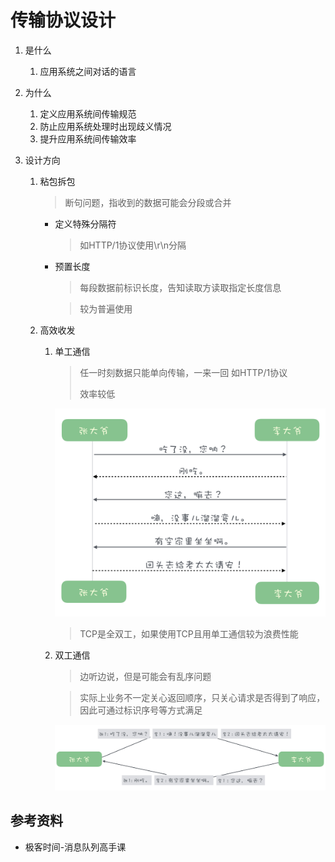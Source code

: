 # 传输协议设计

1. 是什么
   1. 应用系统之间对话的语言

2. 为什么
   1. 定义应用系统间传输规范
   2. 防止应用系统处理时出现歧义情况
   3. 提升应用系统间传输效率

3. 设计方向

   1. 粘包拆包

      > 断句问题，指收到的数据可能会分段或合并

      * 定义特殊分隔符

        > 如HTTP/1协议使用\r\n分隔

      * 预置长度

        > 每段数据前标识长度，告知读取方读取指定长度信息

        > 较为普遍使用

   2. 高效收发

      1. 单工通信

         > 任一时刻数据只能单向传输，一来一回 如HTTP/1协议
         >
         > 效率较低

         ![simplex](传输协议设计.assets/simplex.jpeg)

         > TCP是全双工，如果使用TCP且用单工通信较为浪费性能

      2. 双工通信

         > 边听边说，但是可能会有乱序问题

         > 实际上业务不一定关心返回顺序，只关心请求是否得到了响应，因此可通过标识序号等方式满足

         ![duplex](传输协议设计.assets/duplex-5464289.jpeg)


## 参考资料

* 极客时间-消息队列高手课